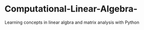 # Computational-Linear-Algebra-
Learning concepts in linear algbra and matrix analysis with Python 
